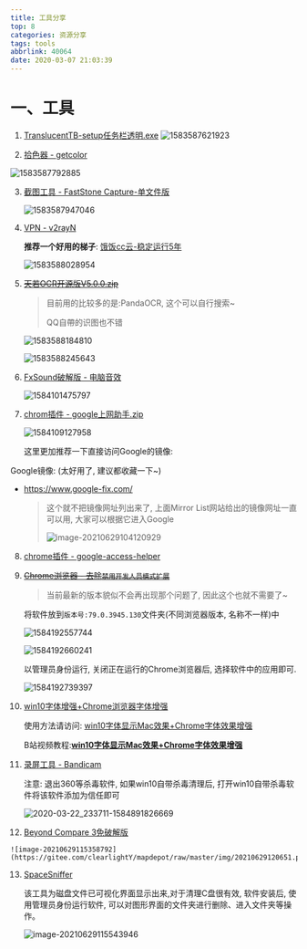 ```yaml
---
title: 工具分享
top: 8
categories: 资源分享
tags: tools
abbrlink: 40064
date: 2020-03-07 21:03:39
---
```


# 一、工具

1. [TranslucentTB-setup任务栏透明.exe](https://www.lanzoui.com/i6dsdrc)
    ![1583587621923](https://gitee.com/clearlightY/mapdepot/raw/master/img/20210102174038.png)

2. [拾色器 - getcolor](https://www.lanzoui.com/i5szoxa)

 ![1583587792885](https://gitee.com/clearlightY/mapdepot/raw/master/img/20210102174049.png)

3. [截图工具 - FastStone Capture-单文件版](https://www.lanzoui.com/ia15coh)

   ![1583587947046](https://gitee.com/clearlightY/mapdepot/raw/master/img/20210103014043.png)

4. [VPN - v2rayN](https://www.lanzoui.com/i9q97lc)

   **推荐一个好用的梯子**: [饿饭cc云-稳定运行5年](https://efanccyun.net/aff.php?aff=6200)

   ![1583588028954](https://gitee.com/clearlightY/mapdepot/raw/master/img/20210102174120.png)

5. ~~[ 天若OCR开源版V5.0.0.zip](https://www.lanzoui.com/i580dmd)~~

   > 目前用的比较多的是:PandaOCR, 这个可以自行搜索~
   >
   > QQ自帶的识图也不错

   ![1583588184810](https://gitee.com/clearlightY/mapdepot/raw/master/img/20210102174443.png)

   ![1583588245643](https://gitee.com/clearlightY/mapdepot/raw/master/img/20210102174458.png)

6. [FxSound破解版 - 电脑音效](https://www.lanzoui.com/ia7v9wj)

   ![1584101475797](https://gitee.com/clearlightY/mapdepot/raw/master/img/20210102174508.png)

7. [chrom插件 - google上网助手.zip](https://www.lanzoui.com/ia88npe)

      ![1584109127958](https://gitee.com/clearlightY/mapdepot/raw/master/img/20210629103958.png)

   这里更加推荐一下直接访问Google的镜像:
   

Google镜像: (太好用了, 建议都收藏一下~)
   - <https://www.google-fix.com/>

     [Mirror List]: https://www.library.ac.cn/
   
     > 这个就不把镜像网址列出来了, 上面Mirror List网站给出的镜像网址一直可以用, 大家可以根据它进入Google
     >
     > ![image-20210629104120929](https://gitee.com/clearlightY/mapdepot/raw/master/img/20210629104122.png)



8. [chrome插件 - google-access-helper](https://www.lanzoui.com/i4hskyd)

9. ~~[Chrome浏览器 - 去除`禁用开发人员模式扩展`](https://www.lanzoui.com/ia9e10j)~~

   > 当前最新的版本貌似不会再出现那个问题了, 因此这个也就不需要了~

   将软件放到`版本号:79.0.3945.130`文件夹(不同浏览器版本, 名称不一样)中

   ![1584192557744](https://gitee.com/clearlightY/mapdepot/raw/master/img/20210102174926.png)

   ![1584192660241](https://gitee.com/clearlightY/mapdepot/raw/master/img/20210102174946.png)

   以管理员身份运行, 关闭正在运行的Chrome浏览器后, 选择软件中的应用即可.

   ![1584192739397](https://gitee.com/clearlightY/mapdepot/raw/master/img/20210102174956.png)

10. [win10字体增强+Chrome浏览器字体增强](https://www.lanzoui.com/ia9e2di)

    使用方法请访问: [win10字体显示Mac效果+Chrome字体效果增强](https://blog.csdn.net/qq_36852780/article/details/104869572)

    B站视频教程:[**win10字体显示Mac效果+Chrome字体效果增强**](https://www.bilibili.com/video/BV1Q7411R7s7/)

11. [录屏工具 - Bandicam](https://www.lanzoui.com/iajmo5a)

    注意: 退出360等杀毒软件, 如果win10自带杀毒清理后, 打开win10自带杀毒软件将该软件添加为信任即可

    ![2020-03-22_233711-1584891826669](https://gitee.com/clearlightY/mapdepot/raw/master/img/20210102175044.png)

12.  [Beyond Compare 3免破解版](https://clearlight.lanzoui.com/i5ucaqt2uda)

    ![image-20210629115358792](https://gitee.com/clearlightY/mapdepot/raw/master/img/20210629120651.png)

13. [SpaceSniffer](https://clearlight.lanzoui.com/inZuwj4grxe)

    该工具为磁盘文件已可视化界面显示出来,对于清理C盘很有效, 软件安装后, 使用管理员身份运行软件, 可以对图形界面的文件夹进行删除、进入文件夹等操作。

    ![image-20210629115543946](https://gitee.com/clearlightY/mapdepot/raw/master/img/20210629115545.png)
